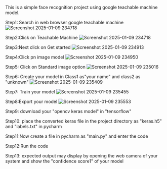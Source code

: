 This is a simple face recognition project using google teachable machine model.

Step1: Search in  web browser google teachable machine
![Screenshot 2025-01-09 234718](https://github.com/user-attachments/assets/bf074ef6-30e9-4563-9b46-3e701bdcef1e)

Step2:Click on Teachable Machine
![Screenshot 2025-01-09 234718](https://github.com/user-attachments/assets/71625c39-873d-4714-8cf2-dadee28d6de4)


Step3:Next click on Get started
![Screenshot 2025-01-09 234913](https://github.com/user-attachments/assets/9bd41d7c-94ff-430a-ae85-2820dc847646)

Step4:Click pn image model
![Screenshot 2025-01-09 234950](https://github.com/user-attachments/assets/856f23d6-96f7-46d2-ae30-53bf4631927f)

Step5: Click on Standard image option
![Screenshot 2025-01-09 235016](https://github.com/user-attachments/assets/7b6418d9-5c8d-4c35-9e4f-6358e22f04f8)


Step6: Create your model in Class1 as"your name" and class2 as "unknown"
![Screenshot 2025-01-09 235409](https://github.com/user-attachments/assets/bbd78697-f03a-4a97-ae36-aef0c04f9943)


Step7: Train your model
![Screenshot 2025-01-09 235455](https://github.com/user-attachments/assets/15a21609-9fc8-4a0e-a7b6-2d9eed5a0de6)

Step8:Export your model
![Screenshot 2025-01-09 235553](https://github.com/user-attachments/assets/46c66d3c-6c8a-4c8e-809d-fc02754c48c9)

Step9: download your "opencv keras model"  in "tensorflow"

Step10: place the converted keras file in the project directory as "keras.h5" and "labels.txt" in pycharm

Step11:Now create a file in pycharm as "main.py" and enter the code

Step12:Run the code

Step13: expected output may display by opening the web camera of your system and show the "confidence score1" of your model

